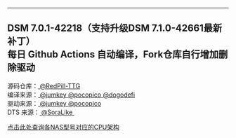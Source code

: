 ----------------------------------------------------------------  
DSM 7.0.1-42218（支持升级DSM 7.1.0-42661最新补丁）  
每日 Github Actions 自动编译，Fork仓库自行增加删除驱动  
----------------------------------------------------------------  

源码仓库：[ @RedPill-TTG](https://github.com/RedPill-TTG/redpill-load)  
编译来源：[ @jumkey ](https://github.com/jumkey/redpill-load)[@pocopico ](https://github.com/pocopico/redpill-load)[@dogodefi](https://github.com/dogodefi/redpill-load)  
驱动来源：[ @jumkey ](https://github.com/jumkey/redpill-load/tree/develop/redpill-misc)[@pocopico](https://github.com/pocopico/rp-ext)  
DTS 来源：[ @SoraLike ](https://www.openos.org/threads/ts453dminids920-v7-0-1v7-1-0.4239/)

[点击此处查询各NAS型号对应的CPU架构](https://kb.synology.com/en-me/DSM/tutorial/What_kind_of_CPU_does_my_NAS_have)
